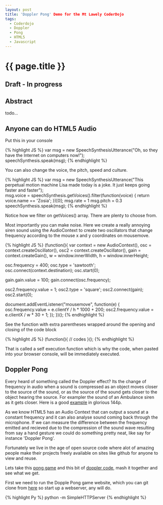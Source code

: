 ```yaml
---
layout: post
title: 'Doppler Pong' Demo for the Mt Lawely CoderDojo
tags:
  - Coderdojo
  - Doppler
  - Pong
  - HTML5
  - Javascript
---
```


{{ page.title }}
================

Draft - In progress
-------------------

Abstract
--------
todo...

Anyone can do HTML5 Audio
-------------------------
Put this in your console

{% highlight JS %}
var msg = new SpeechSynthesisUtterance("Oh, so they have the Internet on computers now!");			
speechSynthesis.speak(msg);
{% endhighlight %}

You can also change the voice, the pitch, speed and culture.

{% highlight JS %}
var msg = new SpeechSynthesisUtterance("This perpetual motion machine Lisa made today is a joke. It just keeps going faster and faster");			
msg.voice = speechSynthesis.getVoices().filter(function(voice) { return voice.name == 'Zosia'; })[0];
msg.rate = 1
msg.pitch = 0.3
speechSynthesis.speak(msg);
{% endhighlight %}

Notice how we filter on getVoices() array. There are plenty to choose from.

Most importantly you can make noise. Here we create a really annoying siren sound using the AudioContext to create two oscillators that change frequency according to the mouse x and y coordinates on mousemove.

{% highlight JS %}
(function(){
	var context = new AudioContext(),
    osc = context.createOscillator(),
    osc2 = context.createOscillator(),
    gain = context.createGain(),
    w = window.innerWidth,
    h = window.innerHeight;
  
  osc.frequency = 400;
  osc.type = 'sawtooth';
  osc.connect(context.destination);
  osc.start(0);
  
  gain.gain.value = 100;
  gain.connect(osc.frequency);
  
  osc2.frequency.value = 1; 
  osc2.type = 'square';
  osc2.connect(gain);
  osc2.start(0);
  
  document.addEventListener("mousemove", function(e) {
    osc.frequency.value = e.clientY / h * 1000 + 200;
    osc2.frequency.value = e.clientX / w * 30 + 1;
  });
})();
{% endhighlight %}

See the function with extra parentheses wrapped around the opening and closing of the code block

{% highlight JS %}
(function(){
  // codes
}();
{% endhighlight %}

That is called a self execution function which is why the code, when pasted into your browser console, will be immediately executed.

Doppler Pong
------------

Every heard of something called the Doppler effect? Its the change of frequency in audio when a sound is compressed as an object moves closer to the source of the sound, or as the source of the sound gets closer to the object hearing the source. For exampler the sound of an Ambulance siren as it gets closer. Here is a good [example](https://www.youtube.com/watch?v=imoxDcn2Sgo) in glorious 144p.

As we know HTML5 has an Audio Context that can output a sound at a constant frequency and it can also analyse sound coming back through the microphone. If we can measure the difference between the frequency emitted and recieved due to the compression of the sound wave resulting from say a hand gesture we could do something pretty neat, like say for instance 'Doppler Pong'.

Fortunately we live in the age of open source code where alot of amazing people make their projects freely available on sites like github for anyone to view and reuse.   

Lets take this [pong game](https://github.com/dasmikko/dasmikko.github.io/tree/master/public/games/pong-game) and this bit of [doppler code](http://danielrapp.github.io/doppler/), mash it together and see what we get.

First we need to run the Dopple Pong game website, which you can git clone from [here](https://github.com/michaelbramwell/dopplerPong.git) so start up a webserver, any will do.

{% highlight Py %}
python -m SimpleHTTPServer
{% endhighlight %}

